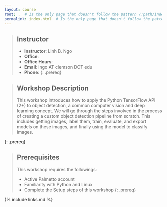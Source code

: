 ```yaml
---
layout: course
root: .  # Is the only page that doesn't follow the pattern /:path/index.html
permalink: index.html  # Is the only page that doesn't follow the pattern /:path/index.html
---
```


> ## Instructor
> - **Instructor**: Linh B. Ngo
> - **Office**: 
> - **Office Hours**: 
> - **Email**: lngo AT clemson DOT edu
> - **Phone**: 
{: .prereq}

> ## Workshop Description
> This workshop introduces how to apply the Python TensorFlow API (2+) to
> object detection, a common computer vision and deep learning concept. We 
> will go through the steps involved in the process of creating a custom 
> object detection pipeline from scratch. This includes getting images, 
> label them, train, evaluate, and export models on these images, and 
> finally using the model to classify images.
>
{: .prereq}

> ## Prerequisites
> This workshop requires the followings:
> - Active Palmetto account
> - Familiarity with Python and Linux
> - Complete the Setup steps of this workshop
{: .prereq}

{% include links.md %}
